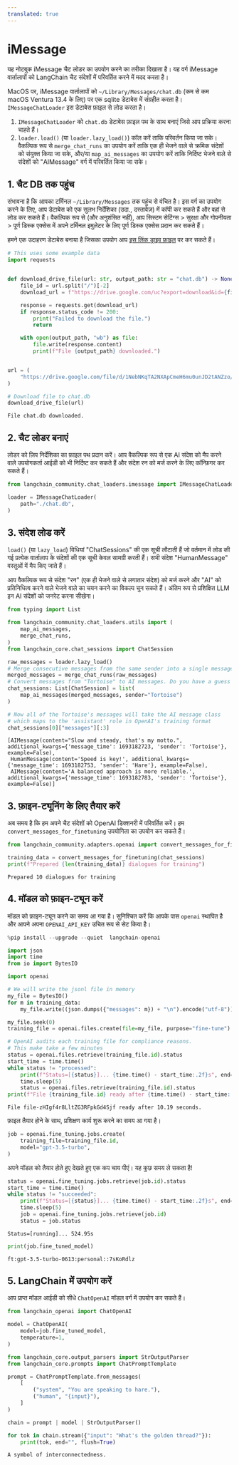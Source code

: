 ```yaml
---
translated: true
---
```


# iMessage

यह नोटबुक iMessage चैट लोडर का उपयोग करने का तरीका दिखाता है। यह वर्ग iMessage वार्तालापों को LangChain चैट संदेशों में परिवर्तित करने में मदद करता है।

MacOS पर, iMessage वार्तालापों को `~/Library/Messages/chat.db` (कम से कम macOS Ventura 13.4 के लिए) पर एक sqlite डेटाबेस में संग्रहीत करता है।
`IMessageChatLoader` इस डेटाबेस फ़ाइल से लोड करता है।

1. `IMessageChatLoader` को `chat.db` डेटाबेस फ़ाइल पथ के साथ बनाएं जिसे आप प्रक्रिया करना चाहते हैं।
2. `loader.load()` (या `loader.lazy_load()`) कॉल करें ताकि परिवर्तन किया जा सके। वैकल्पिक रूप से `merge_chat_runs` का उपयोग करें ताकि एक ही भेजने वाले से क्रमिक संदेशों को संयुक्त किया जा सके, और/या `map_ai_messages` का उपयोग करें ताकि निर्दिष्ट भेजने वाले से संदेशों को "AIMessage" वर्ग में परिवर्तित किया जा सके।

## 1. चैट DB तक पहुंच

संभावना है कि आपका टर्मिनल `~/Library/Messages` तक पहुंच से वंचित है। इस वर्ग का उपयोग करने के लिए, आप डेटाबेस को एक सुलभ निर्देशिका (उदा., दस्तावेज़) में कॉपी कर सकते हैं और वहां से लोड कर सकते हैं। वैकल्पिक रूप से (और अनुशंसित नहीं), आप सिस्टम सेटिंग्स > सुरक्षा और गोपनीयता > पूर्ण डिस्क एक्सेस में अपने टर्मिनल इमुलेटर के लिए पूर्ण डिस्क एक्सेस प्रदान कर सकते हैं।

हमने एक उदाहरण डेटाबेस बनाया है जिसका उपयोग आप [इस लिंक ड्राइव फ़ाइल](https://drive.google.com/file/d/1NebNKqTA2NXApCmeH6mu0unJD2tANZzo/view?usp=sharing) पर कर सकते हैं।

```python
# This uses some example data
import requests


def download_drive_file(url: str, output_path: str = "chat.db") -> None:
    file_id = url.split("/")[-2]
    download_url = f"https://drive.google.com/uc?export=download&id={file_id}"

    response = requests.get(download_url)
    if response.status_code != 200:
        print("Failed to download the file.")
        return

    with open(output_path, "wb") as file:
        file.write(response.content)
        print(f"File {output_path} downloaded.")


url = (
    "https://drive.google.com/file/d/1NebNKqTA2NXApCmeH6mu0unJD2tANZzo/view?usp=sharing"
)

# Download file to chat.db
download_drive_file(url)
```

```output
File chat.db downloaded.
```

## 2. चैट लोडर बनाएं

लोडर को ज़िप निर्देशिका का फ़ाइल पथ प्रदान करें। आप वैकल्पिक रूप से एक AI संदेश को मैप करने वाले उपयोगकर्ता आईडी को भी निर्दिष्ट कर सकते हैं और संदेश रन को मर्ज करने के लिए कॉन्फ़िगर कर सकते हैं।

```python
from langchain_community.chat_loaders.imessage import IMessageChatLoader
```

```python
loader = IMessageChatLoader(
    path="./chat.db",
)
```

## 3. संदेश लोड करें

`load()` (या `lazy_load`) विधियां "ChatSessions" की एक सूची लौटाती हैं जो वर्तमान में लोड की गई प्रत्येक वार्तालाप के संदेशों की एक सूची केवल सामग्री करती हैं। सभी संदेश "HumanMessage" वस्तुओं में मैप किए जाते हैं।

आप वैकल्पिक रूप से संदेश "रन" (एक ही भेजने वाले से लगातार संदेश) को मर्ज करने और "AI" को प्रतिनिधित्व करने वाले भेजने वाले का चयन करने का विकल्प चुन सकते हैं। अंतिम रूप से प्रशिक्षित LLM इन AI संदेशों को जनरेट करना सीखेगा।

```python
from typing import List

from langchain_community.chat_loaders.utils import (
    map_ai_messages,
    merge_chat_runs,
)
from langchain_core.chat_sessions import ChatSession

raw_messages = loader.lazy_load()
# Merge consecutive messages from the same sender into a single message
merged_messages = merge_chat_runs(raw_messages)
# Convert messages from "Tortoise" to AI messages. Do you have a guess who these conversations are between?
chat_sessions: List[ChatSession] = list(
    map_ai_messages(merged_messages, sender="Tortoise")
)
```

```python
# Now all of the Tortoise's messages will take the AI message class
# which maps to the 'assistant' role in OpenAI's training format
chat_sessions[0]["messages"][:3]
```

```output
[AIMessage(content="Slow and steady, that's my motto.", additional_kwargs={'message_time': 1693182723, 'sender': 'Tortoise'}, example=False),
 HumanMessage(content='Speed is key!', additional_kwargs={'message_time': 1693182753, 'sender': 'Hare'}, example=False),
 AIMessage(content='A balanced approach is more reliable.', additional_kwargs={'message_time': 1693182783, 'sender': 'Tortoise'}, example=False)]
```

## 3. फ़ाइन-ट्यूनिंग के लिए तैयार करें

अब समय है कि हम अपने चैट संदेशों को OpenAI डिक्शनरी में परिवर्तित करें। हम `convert_messages_for_finetuning` उपयोगिता का उपयोग कर सकते हैं।

```python
from langchain_community.adapters.openai import convert_messages_for_finetuning
```

```python
training_data = convert_messages_for_finetuning(chat_sessions)
print(f"Prepared {len(training_data)} dialogues for training")
```

```output
Prepared 10 dialogues for training
```

## 4. मॉडल को फ़ाइन-ट्यून करें

मॉडल को फ़ाइन-ट्यून करने का समय आ गया है। सुनिश्चित करें कि आपके पास `openai` स्थापित है और आपने अपना `OPENAI_API_KEY` उचित रूप से सेट किया है।

```python
%pip install --upgrade --quiet  langchain-openai
```

```python
import json
import time
from io import BytesIO

import openai

# We will write the jsonl file in memory
my_file = BytesIO()
for m in training_data:
    my_file.write((json.dumps({"messages": m}) + "\n").encode("utf-8"))

my_file.seek(0)
training_file = openai.files.create(file=my_file, purpose="fine-tune")

# OpenAI audits each training file for compliance reasons.
# This make take a few minutes
status = openai.files.retrieve(training_file.id).status
start_time = time.time()
while status != "processed":
    print(f"Status=[{status}]... {time.time() - start_time:.2f}s", end="\r", flush=True)
    time.sleep(5)
    status = openai.files.retrieve(training_file.id).status
print(f"File {training_file.id} ready after {time.time() - start_time:.2f} seconds.")
```

```output
File file-zHIgf4r8LltZG3RFpkGd4Sjf ready after 10.19 seconds.
```

फ़ाइल तैयार होने के साथ, प्रशिक्षण कार्य शुरू करने का समय आ गया है।

```python
job = openai.fine_tuning.jobs.create(
    training_file=training_file.id,
    model="gpt-3.5-turbo",
)
```

अपने मॉडल को तैयार होते हुए देखते हुए एक कप चाय पीएं। यह कुछ समय ले सकता है!

```python
status = openai.fine_tuning.jobs.retrieve(job.id).status
start_time = time.time()
while status != "succeeded":
    print(f"Status=[{status}]... {time.time() - start_time:.2f}s", end="\r", flush=True)
    time.sleep(5)
    job = openai.fine_tuning.jobs.retrieve(job.id)
    status = job.status
```

```output
Status=[running]... 524.95s
```

```python
print(job.fine_tuned_model)
```

```output
ft:gpt-3.5-turbo-0613:personal::7sKoRdlz
```

## 5. LangChain में उपयोग करें

आप प्राप्त मॉडल आईडी को सीधे `ChatOpenAI` मॉडल वर्ग में उपयोग कर सकते हैं।

```python
from langchain_openai import ChatOpenAI

model = ChatOpenAI(
    model=job.fine_tuned_model,
    temperature=1,
)
```

```python
from langchain_core.output_parsers import StrOutputParser
from langchain_core.prompts import ChatPromptTemplate

prompt = ChatPromptTemplate.from_messages(
    [
        ("system", "You are speaking to hare."),
        ("human", "{input}"),
    ]
)

chain = prompt | model | StrOutputParser()
```

```python
for tok in chain.stream({"input": "What's the golden thread?"}):
    print(tok, end="", flush=True)
```

```output
A symbol of interconnectedness.
```
